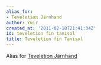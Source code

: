```yaml
---
alias_for:
- Teveletion Järnhand
author: Ymir
created_at: '2011-02-18T21:41:34Z'
id: teveletion fin tanisol
title: Teveletion fin Tanisol
---
```

Alias for [Teveletion Järnhand]

  [Teveletion Järnhand]: Teveletion_Järnhand